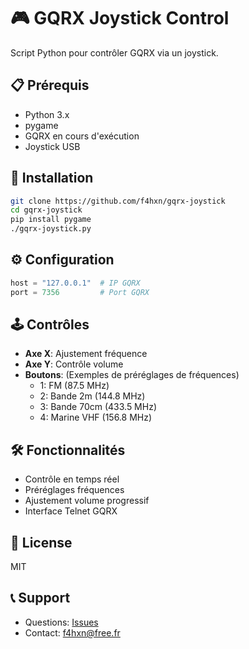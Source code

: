 # 🎮 GQRX Joystick Control

Script Python pour contrôler GQRX via un joystick.

## 📋 Prérequis
- Python 3.x
- pygame
- GQRX en cours d'exécution
- Joystick USB

## 🚀 Installation
```bash
git clone https://github.com/f4hxn/gqrx-joystick
cd gqrx-joystick
pip install pygame
./gqrx-joystick.py
```

## ⚙️ Configuration
```python
host = "127.0.0.1"  # IP GQRX
port = 7356         # Port GQRX
```

## 🕹️ Contrôles
- **Axe X**: Ajustement fréquence
- **Axe Y**: Contrôle volume
- **Boutons**: (Exemples de préréglages de fréquences)
  - 1: FM (87.5 MHz)
  - 2: Bande 2m (144.8 MHz)
  - 3: Bande 70cm (433.5 MHz)
  - 4: Marine VHF (156.8 MHz)

## 🛠️ Fonctionnalités
- Contrôle en temps réel
- Préréglages fréquences
- Ajustement volume progressif
- Interface Telnet GQRX

## 📜 License
MIT

## 📞 Support
- Questions: [Issues](https://github.com/F4HXN/issues)
- Contact: f4hxn@free.fr
